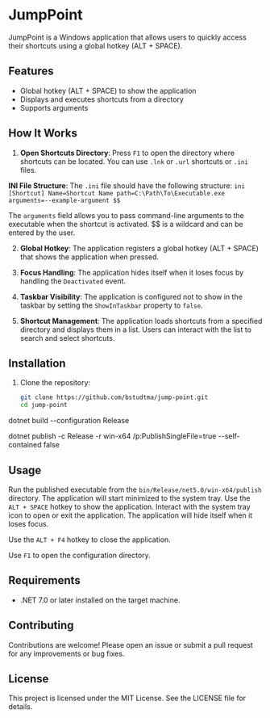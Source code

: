 # JumpPoint

JumpPoint is a Windows application that allows users to quickly access their shortcuts using a global hotkey (ALT + SPACE).

## Features

- Global hotkey (ALT + SPACE) to show the application
- Displays and executes shortcuts from a directory
- Supports arguments

## How It Works

1. **Open Shortcuts Directory**: Press `F1` to open the directory where shortcuts can be located. You can use `.lnk` or `.url` shortcuts or `.ini` files.

**INI File Structure**: The `.ini` file should have the following structure:
    ```ini
    [Shortcut]
    Name=Shortcut Name
    path=C:\Path\To\Executable.exe
    arguments=--example-argument $$
    ```

The `arguments` field allows you to pass command-line arguments to the executable when the shortcut is activated. $$ is a wildcard and can be entered by the user.

2. **Global Hotkey**: The application registers a global hotkey (ALT + SPACE) that shows the application when pressed.

3. **Focus Handling**: The application hides itself when it loses focus by handling the `Deactivated` event.

4. **Taskbar Visibility**: The application is configured not to show in the taskbar by setting the `ShowInTaskbar` property to `false`.

5. **Shortcut Management**: The application loads shortcuts from a specified directory and displays them in a list. Users can interact with the list to search and select shortcuts.

## Installation

1. Clone the repository:
   ```sh
   git clone https://github.com/bstudtma/jump-point.git
   cd jump-point

dotnet build --configuration Release

dotnet publish -c Release -r win-x64 /p:PublishSingleFile=true --self-contained false

## Usage

Run the published executable from the `bin/Release/net5.0/win-x64/publish` directory. The application will start minimized to the system tray. Use the `ALT + SPACE` hotkey to show the application. Interact with the system tray icon to open or exit the application. The application will hide itself when it loses focus.

Use the `ALT + F4` hotkey to close the application.

Use `F1` to open the configuration directory.

## Requirements

- .NET 7.0 or later installed on the target machine.

## Contributing

Contributions are welcome! Please open an issue or submit a pull request for any improvements or bug fixes.

## License

This project is licensed under the MIT License. See the LICENSE file for details.
